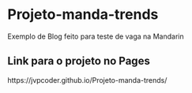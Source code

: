 # Projeto-manda-trends
 Exemplo de Blog feito para teste de vaga na Mandarin
 <h2>Link para o projeto no Pages</h2>
 https://jvpcoder.github.io/Projeto-manda-trends/
